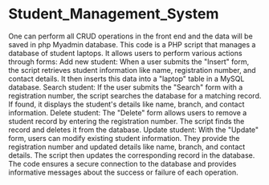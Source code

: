 # Student_Management_System
One can perform all CRUD operations in the front end and the data will be saved in php Myadmin database.
This code is a PHP script that manages a database of student laptops. It allows users to perform various actions through forms:
Add new student: When a user submits the "Insert" form, the script retrieves student information like name, registration number, and contact details. It then inserts this data into a "laptop" table in a MySQL database.
Search student: If the user submits the "Search" form with a registration number, the script searches the database for a matching record. If found, it displays the student's details like name, branch, and contact information.
Delete student: The "Delete" form allows users to remove a student record by entering the registration number. The script finds the record and deletes it from the database.
Update student: With the "Update" form, users can modify existing student information. They provide the registration number and updated details like name, branch, and contact details. The script then updates the corresponding record in the database.
The code ensures a secure connection to the database and provides informative messages about the success or failure of each operation.
